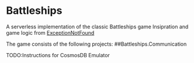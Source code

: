 
# Battleships
A serverless implementation of the classic Battleships game
Insipration and game logic from [ExceptionNotFound](https://exceptionnotfound.net/modeling-battleship-in-csharp-introduction-and-strategies/)

The game consists of the following projects:
##Battleships.Communication


TODO:Instructions for CosmosDB Emulator


